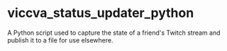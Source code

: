 # viccva_status_updater_python
A Python script used to capture the state of a friend's Twitch stream and publish it to a file for use elsewhere.
